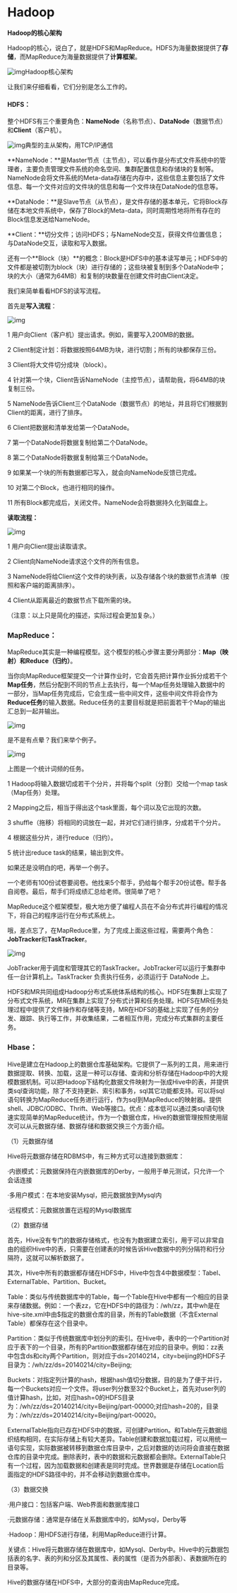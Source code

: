 # Hadoop

**Hadoop的核心架构**

Hadoop的核心，说白了，就是HDFS和MapReduce。HDFS为海量数据提供了**存储**，而MapReduce为海量数据提供了**计算框架**。



![img](https://pic2.zhimg.com/80/v2-af31c33db7daa0761da1ed03327154fd_720w.jpg)Hadoop核心架构



让我们来仔细看看，它们分别是怎么工作的。

#### **HDFS**：

整个HDFS有三个重要角色：**NameNode**（名称节点）、**DataNode**（数据节点）和**Client**（客户机）。



![img](https://pic4.zhimg.com/80/v2-12bac7206f243ab217e58a23a555da47_720w.jpg)典型的主从架构，用TCP/IP通信



**NameNode：**是Master节点（主节点），可以看作是分布式文件系统中的管理者，主要负责管理文件系统的命名空间、集群配置信息和存储块的复制等。NameNode会将文件系统的Meta-data存储在内存中，这些信息主要包括了文件信息、每一个文件对应的文件块的信息和每一个文件块在DataNode的信息等。



**DataNode：**是Slave节点（从节点），是文件存储的基本单元，它将Block存储在本地文件系统中，保存了Block的Meta-data，同时周期性地将所有存在的Block信息发送给NameNode。



**Client：**切分文件；访问HDFS；与NameNode交互，获得文件位置信息；与DataNode交互，读取和写入数据。 



还有一个**Block（块）**的概念：Block是HDFS中的基本读写单元；HDFS中的文件都是被切割为block（块）进行存储的；这些块被复制到多个DataNode中；块的大小（通常为64MB）和复制的块数量在创建文件时由Client决定。



我们来简单看看HDFS的读写流程。



首先是**写入流程**：



![img](https://pic1.zhimg.com/80/v2-cbf6dfb751bcf61d74726948f3df550c_720w.jpg)



1 用户向Client（客户机）提出请求。例如，需要写入200MB的数据。

2 Client制定计划：将数据按照64MB为块，进行切割；所有的块都保存三份。

3 Client将大文件切分成块（block）。

4 针对第一个块，Client告诉NameNode（主控节点），请帮助我，将64MB的块复制三份。

5 NameNode告诉Client三个DataNode（数据节点）的地址，并且将它们根据到Client的距离，进行了排序。

6 Client把数据和清单发给第一个DataNode。

7 第一个DataNode将数据复制给第二个DataNode。

8 第二个DataNode将数据复制给第三个DataNode。

9 如果某一个块的所有数据都已写入，就会向NameNode反馈已完成。

10 对第二个Block，也进行相同的操作。

11 所有Block都完成后，关闭文件。NameNode会将数据持久化到磁盘上。



**读取流程：**





![img](https://pic2.zhimg.com/80/v2-70f0c5acbc21cfacae10c19981522395_720w.jpg)





1 用户向Client提出读取请求。

2 Client向NameNode请求这个文件的所有信息。

3 NameNode将给Client这个文件的块列表，以及存储各个块的数据节点清单（按照和客户端的距离排序）。

4 Client从距离最近的数据节点下载所需的块。



（注意：以上只是简化的描述，实际过程会更加复杂。）



### MapReduce：



MapReduce其实是一种编程模型。这个模型的核心步骤主要分两部分：**Map（映射）**和**Reduce（归约）**。



当你向MapReduce框架提交一个计算作业时，它会首先把计算作业拆分成若干个**Map任务**，然后分配到不同的节点上去执行，每一个Map任务处理输入数据中的一部分，当Map任务完成后，它会生成一些中间文件，这些中间文件将会作为**Reduce任务**的输入数据。Reduce任务的主要目标就是把前面若干个Map的输出汇总到一起并输出。



![img](https://pic3.zhimg.com/80/v2-eb95cb2b3b945f38e89758e9f8ecebb6_720w.jpg)



是不是有点晕？我们来举个例子。



![img](https://pic1.zhimg.com/80/v2-42b95bf6958ee05771bddfdf0c48ac60_720w.jpg)



上图是一个统计词频的任务。



1 Hadoop将输入数据切成若干个分片，并将每个split（分割）交给一个map task（Map任务）处理。

2 Mapping之后，相当于得出这个task里面，每个词以及它出现的次数。

3 shuffle（拖移）将相同的词放在一起，并对它们进行排序，分成若干个分片。

4 根据这些分片，进行reduce（归约）。

5 统计出reduce task的结果，输出到文件。



如果还是没明白的吧，再举一个例子。



一个老师有100份试卷要阅卷。他找来5个帮手，扔给每个帮手20份试卷。帮手各自阅卷。最后，帮手们将成绩汇总给老师。很简单了吧？



MapReduce这个框架模型，极大地方便了编程人员在不会分布式并行编程的情况下，将自己的程序运行在分布式系统上。



哦，差点忘了，在MapReduce里，为了完成上面这些过程，需要两个角色：**JobTracker**和**TaskTracker**。



![img](https://pic1.zhimg.com/80/v2-624d63d33f832cbb64235f23ad22809c_720w.jpg)



JobTracker用于调度和管理其它的TaskTracker。JobTracker可以运行于集群中任一台计算机上。TaskTracker 负责执行任务，必须运行于 DataNode 上。



HDFS和MR共同组成Hadoop分布式系统体系结构的核心。HDFS在集群上实现了分布式文件系统，MR在集群上实现了分布式计算和任务处理。HDFS在MR任务处理过程中提供了文件操作和存储等支持，MR在HDFS的基础上实现了任务的分发、跟踪、执行等工作，并收集结果，二者相互作用，完成分布式集群的主要任务。



### **Hbase**：

Hive是建立在Hadoop上的数据仓库基础架构。它提供了一系列的工具，用来进行数据提取、转换、加载，这是一种可以存储、查询和分析存储在Hadoop中的大规模数据机制。可以把Hadoop下结构化数据文件映射为一张成Hive中的表，并提供类sql查询功能，除了不支持更新、索引和事务，sql其它功能都支持。可以将sql语句转换为MapReduce任务进行运行，作为sql到MapReduce的映射器。提供shell、JDBC/ODBC、Thrift、Web等接口。优点：成本低可以通过类sql语句快速实现简单的MapReduce统计。作为一个数据仓库，Hive的数据管理按照使用层次可以从元数据存储、数据存储和数据交换三个方面介绍。

（1）元数据存储

Hive将元数据存储在RDBMS中，有三种方式可以连接到数据库：

·内嵌模式：元数据保持在内嵌数据库的Derby，一般用于单元测试，只允许一个会话连接

·多用户模式：在本地安装Mysql，把元数据放到Mysql内

·远程模式：元数据放置在远程的Mysql数据库

（2）数据存储

首先，Hive没有专门的数据存储格式，也没有为数据建立索引，用于可以非常自由的组织Hive中的表，只需要在创建表的时候告诉Hive数据中的列分隔符和行分隔符，这就可以解析数据了。

其次，Hive中所有的数据都存储在HDFS中，Hive中包含4中数据模型：Tabel、ExternalTable、Partition、Bucket。

Table：类似与传统数据库中的Table，每一个Table在Hive中都有一个相应的目录来存储数据。例如：一个表zz，它在HDFS中的路径为：/wh/zz，其中wh是在hive-site.xml中由$指定的数据仓库的目录，所有的Table数据（不含External Table）都保存在这个目录中。

Partition：类似于传统数据库中划分列的索引。在Hive中，表中的一个Partition对应于表下的一个目录，所有的Partition数据都存储在对应的目录中。例如：zz表中包含ds和city两个Partition，则对应于ds=20140214，city=beijing的HDFS子目录为：/wh/zz/ds=20140214/city=Beijing;

Buckets：对指定列计算的hash，根据hash值切分数据，目的是为了便于并行，每一个Buckets对应一个文件。将user列分数至32个Bucket上，首先对user列的值计算hash，比如，对应hash=0的HDFS目录为：/wh/zz/ds=20140214/city=Beijing/part-00000;对应hash=20的，目录为：/wh/zz/ds=20140214/city=Beijing/part-00020。

ExternalTable指向已存在HDFS中的数据，可创建Partition。和Table在元数据组织结构相同，在实际存储上有较大差异。Table创建和数据加载过程，可以用统一语句实现，实际数据被转移到数据仓库目录中，之后对数据的访问将会直接在数据仓库的目录中完成。删除表时，表中的数据和元数据都会删除。ExternalTable只有一个过程，因为加载数据和创建表是同时完成。世界数据是存储在Location后面指定的HDFS路径中的，并不会移动到数据仓库中。

（3）数据交换

·用户接口：包括客户端、Web界面和数据库接口

·元数据存储：通常是存储在关系数据库中的，如Mysql，Derby等

·Hadoop：用HDFS进行存储，利用MapReduce进行计算。

关键点：Hive将元数据存储在数据库中，如Mysql、Derby中。Hive中的元数据包括表的名字、表的列和分区及其属性、表的属性（是否为外部表）、表数据所在的目录等。

Hive的数据存储在HDFS中，大部分的查询由MapReduce完成。

